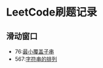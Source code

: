 # LeetCode刷题记录
## 滑动窗口
- 76:[最小覆盖子串](https://leetcode-cn.com/problems/permutation-in-string/)
- 567:[字符串的排列 ](https://leetcode-cn.com/problems/permutation-in-string/)